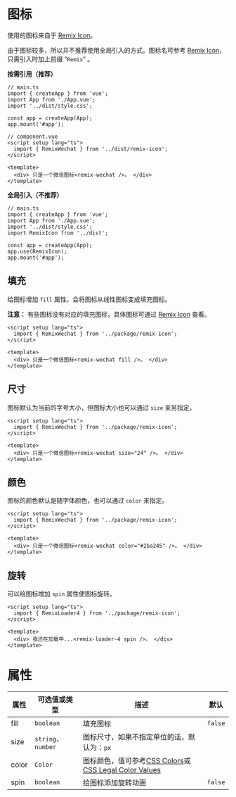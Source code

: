 # 图标

使用的图标来自于 [Remix Icon](https://remixicon.com/)。

由于图标较多，所以并不推荐使用全局引入的方式。图标名可参考 [Remix Icon](https://remixicon.com/)，只需引入时加上前缀 “`Remix`” 。

**按需引用（推荐）**

```vue
// main.ts
import { createApp } from 'vue';
import App from './App.vue';
import '../dist/style.css';

const app = createApp(App);
app.mount('#app');

// component.vue
<script setup lang="ts">
  import { RemixWechat } from '../dist/remix-icon';
</script>

<template>
  <div> 只是一个微信图标<remix-wechat />。 </div>
</template>
```

**全局引入（不推荐）**

```vue
// main.ts
import { createApp } from 'vue';
import App from './App.vue';
import '../dist/style.css';
import RemixIcon from '../dist';

const app = createApp(App);
app.use(RemixIcon);
app.mount('#app');
```



## 填充

给图标增加 `fill` 属性，会将图标从线性图标变成填充图标。

**注意：** 有些图标没有对应的填充图标，具体图标可通过 [Remix Icon](https://remixicon.com/) 查看。

```vue
<script setup lang="ts">
  import { RemixWechat } from '../package/remix-icon';
</script>

<template>
  <div> 只是一个微信图标<remix-wechat fill />。 </div>
</template>
```

## 尺寸

图标默认为当前的字号大小，但图标大小也可以通过 `size` 来另指定。

```vue
<script setup lang="ts">
  import { RemixWechat } from '../package/remix-icon';
</script>

<template>
  <div> 只是一个微信图标<remix-wechat size="24" />。 </div>
</template>
```

## 颜色

图标的颜色默认是随字体颜色，也可以通过 `color` 来指定。

```vue
<script setup lang="ts">
  import { RemixWechat } from '../package/remix-icon';
</script>

<template>
  <div> 只是一个微信图标<remix-wechat color="#2ba245" />。 </div>
</template>
```

## 旋转

可以给图标增加 `spin` 属性使图标旋转。

```vue
<script setup lang="ts">
  import { RemixLoader4 } from '../package/remix-icon';
</script>

<template>
  <div> 我还在加载中...<remix-loader-4 spin />。 </div>
</template>
```

# 属性

| 属性 | 可选值或类型 | 描述 | 默认 |
| --- | --- | --- | --- |
| fill | `boolean` | 填充图标 | `false` |
| size | `string`、`number` | 图标尺寸，如果不指定单位的话，默认为：`px` |  |
| color | `Color` | 图标颜色，值可参考[CSS Colors](https://www.w3schools.com/cssref/css_colors.asp)或[CSS Legal Color Values](https://www.w3schools.com/cssref/css_colors_legal.asp) |  |
| spin | `boolean` | 给图标添加旋转动画 | `false` |

